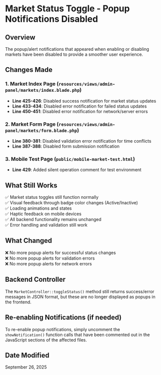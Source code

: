# Market Status Toggle - Popup Notifications Disabled

## Overview
The popup/alert notifications that appeared when enabling or disabling markets have been disabled to provide a smoother user experience.

## Changes Made

### 1. Market Index Page (`resources/views/admin-panel/markets/index.blade.php`)
- **Line 425-426**: Disabled success notification for market status updates
- **Line 433-434**: Disabled error notification for failed status updates  
- **Line 450-451**: Disabled error notification for network/server errors

### 2. Market Form Page (`resources/views/admin-panel/markets/form.blade.php`)
- **Line 380-381**: Disabled validation error notification for time conflicts
- **Line 387-388**: Disabled form submission notification

### 3. Mobile Test Page (`public/mobile-market-test.html`)
- **Line 429**: Added silent operation comment for test environment

## What Still Works
✅ Market status toggles still function normally  
✅ Visual feedback through badge color changes (Active/Inactive)  
✅ Loading animations and states  
✅ Haptic feedback on mobile devices  
✅ All backend functionality remains unchanged  
✅ Error handling and validation still work  

## What Changed
❌ No more popup alerts for successful status changes  
❌ No more popup alerts for validation errors  
❌ No more popup alerts for network errors  

## Backend Controller
The `MarketController::toggleStatus()` method still returns success/error messages in JSON format, but these are no longer displayed as popups in the frontend.

## Re-enabling Notifications (if needed)
To re-enable popup notifications, simply uncomment the `showNotification()` function calls that have been commented out in the JavaScript sections of the affected files.

## Date Modified
September 26, 2025